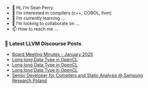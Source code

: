 - 👋 Hi, I’m Sean Perry
- 👀 I’m interested in compilers (c++, COBOL, llvm)
- 🌱 I’m currently learning ...
- 💞️ I’m looking to collaborate on ...
- 📫 How to reach me ...

<!---
s66perry/s66perry is a ✨ special ✨ repository because its `README.md` (this file) appears on your GitHub profile.
You can click the Preview link to take a look at your changes.
--->
### 📕 Latest LLVM Discourse Posts

<!-- DISCOURSE-LLVM:START -->
- [Board Meeting Minutes - January 2025](https://discourse.llvm.org/t/board-meeting-minutes-january-2025/84504#post_8)
- [Long long Data Type in OpenCL](https://discourse.llvm.org/t/long-long-data-type-in-opencl/71826#post_5)
- [Long long Data Type in OpenCL](https://discourse.llvm.org/t/long-long-data-type-in-opencl/71826#post_4)
- [Long long Data Type in OpenCL](https://discourse.llvm.org/t/long-long-data-type-in-opencl/71826#post_3)
- [Senior Developer for Compilers and Static Analysis @ Samsung Research Poland](https://discourse.llvm.org/t/senior-developer-for-compilers-and-static-analysis-samsung-research-poland/84609#post_1)
<!-- DISCOURSE-LLVM:END -->
